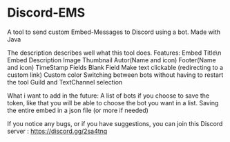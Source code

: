 # Discord-EMS
A tool to send custom Embed-Messages to Discord using a bot.
Made with Java

The description describes well what this tool does.
Features:
  Embed Title\n
  Embed Description
  Image
  Thumbnail
  Autor(Name and icon)
  Footer(Name and icon)
  TimeStamp
  Fields
  Blank Field
  Make text clickable (redirecting to a custom link)
  Custom color
  Switching between bots without having to restart the tool
  Guild and TextChannel selection
 
 
What i want to add in the future:
  A list of bots if you choose to save the token, like that you will be able to choose the bot you want in a list.
  Saving the entire embed in a json file (or more if needed)
  
If you notice any bugs, or if you have suggestions, you can join this Discord server : https://discord.gg/2sa4tnq
  
